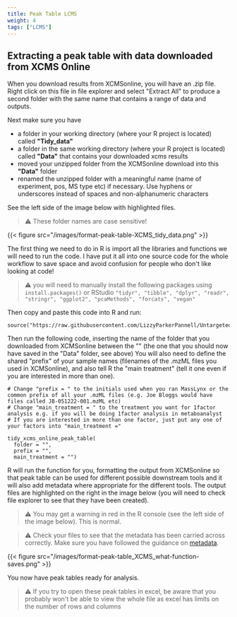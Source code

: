 ```yaml
---
title: Peak Table LCMS
weight: 4
tags: ["LCMS"]
---
```


## Extracting a peak table with data downloaded from XCMS Online

When you download results from XCMSonline, you will have an .zip file. Right click on this file in file explorer and select "Extract All" to produce a second folder with the
same name that contains a range of data and outputs.

Next make sure you have 
- a folder in your working directory (where your R project is located) called **"Tidy_data"**
- a folder in the same working directory (where your R project is located) called **"Data"** that contains your downloaded xcms results
- moved your unzipped folder from the XCMSonline download into this **"Data"** folder
- renamed the unzipped folder with a meaningful name (name of experiment, pos, MS type etc) if necessary. Use hyphens or underscores instead of spaces and non-alphanumeric characters

See the left side of the image below with highlighted files. 

> :warning: These folder names are case sensitive!

{{< figure src="/images/format-peak-table-XCMS_tidy_data.png" >}}


The first thing we need to do in R is import all the libraries and functions we will need to run the code. I have put it all into one source code for the whole workflow to save space
and avoid confusion for people who don't like looking at code!

> :warning: you will need to manually install the following packages using `install.packages()` or RStudio
> `"tidyr", "tibble", "dplyr", "readr", "stringr", "ggplot2", "pcaMethods", "forcats", "vegan"`

Then copy and paste this code into R and run:

```
source("https://raw.githubusercontent.com/LizzyParkerPannell/Untargeted_metabolomics_workflow/main/00_workflow_functions.R")
```

Then run the following code, inserting the name of the folder that you downloaded from XCMSonline between the "" (the one that you should now have saved in the "Data" folder, see above)
You will also need to define the shared "prefix" of your sample names (filenames of the .mzML files you used in XCMSonline), and also tell R the "main treatment" (tell it one even if you are interested in more than one).

```
# Change "prefix = " to the initials used when you ran MassLynx or the common prefix of all your .mzML files (e.g. Joe Bloggs would have files called JB-051222-001.mzML etc)
# Change "main_treatment = " to the treatment you want for 1factor analysis e.g. if you will be doing 1factor analysis in metaboanalyst
# If you are interested in more than one factor, just put any one of your factors into "main_treatment ="

tidy_xcms_online_peak_table(
  folder = "", 
  prefix = "",
  main_treatment = "")
```

R will run the function for you, formatting the output from XCMSonline so that peak table can be used for different
possible downstream tools and it will also add metadata where appropriate for the different tools. 
The output files are highlighted on the right in the image below (you will need to check file explorer to see that they have been created).

> :warning: You may get a warning in red in the R console (see the left side of the image below). This is normal.

> :warning: Check your files to see that the metadata has been carried across correctly. Make sure you have followed the guidance on [metadata](https://untargeted-metabolomics-workflow.netlify.app/05_extracting-formatting-peak-table/02_metadata/).

{{< figure src="/images/format-peak-table_XCMS_what-function-saves.png" >}}

You now have peak tables ready for analysis.

> :warning: If you try to open these peak tables in excel, be aware that you probably won't be able to view the whole file as excel has limits on the number of rows and columns



